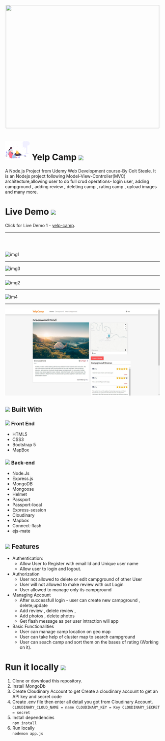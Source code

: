
<div align="center">
<img src="https://user-images.githubusercontent.com/68281476/175905107-286222cc-f9fc-4181-9633-4d02dd936af4.jpg" width="500px" height="400px">
</div>




#  <img src="https://github.com/abhi9720/yelp-camp/blob/master/public/img/campFire.svg" width="80px"> Yelp Camp <img src="https://cdn-icons-png.flaticon.com/512/3153/3153859.png" width="80px"> 


A Node.js Project from Udemy Web Development course-By Colt Steele. It is an Nodejs project following Model-View-Controller(MVC) architecture,allowing user to do full crud operations- login user, adding campground , adding review , deleting camp , rating camp , upload images and many more.

# Live Demo <img src="https://cdn-icons-png.flaticon.com/512/1020/1020535.png" width="70px">
  Click for Live Demo 1 - [yelp-camp](https://yelpcamp-base.herokuapp.com/).
  
  
  
  ---
<br/>
<br/>

![img1](https://user-images.githubusercontent.com/68281476/175907721-8fdf97f1-200f-4ac3-8f60-320d13e9bf9a.png)  



***

![img3](https://user-images.githubusercontent.com/68281476/175907737-3879c2c5-c249-4568-9a5f-7454b7055281.png)

***

 ![img2](https://user-images.githubusercontent.com/68281476/175907692-cd80b180-5279-4430-ab6f-5613818473f3.png)
 
 ***
 
![im4](https://user-images.githubusercontent.com/68281476/175907710-a85196e1-b5a2-42d3-acd0-3039ed814854.png)



  ***
  
  

  
  ![camp](/uploads/camp_img.jpg)
  

## <img src="https://img.icons8.com/ios-glyphs/344/camping-tent.png" width="40px" > Built With
 ### <img src="https://cdn-icons.flaticon.com/png/512/1892/premium/1892780.png?token=exp=1656322430~hmac=c8ee19d49aa4e81a652e1467ac5440bf" width="20px" > Front End 
  * HTML5
  * CSS3
  * Bootstrap 5
  * MapBox
 ### <img src="https://cdn-icons.flaticon.com/png/512/1892/premium/1892780.png?token=exp=1656322430~hmac=c8ee19d49aa4e81a652e1467ac5440bf" width="20px" > Back-end
  * Node.Js
  * Express.js
  * MongoDB
  * Mongoose
  * Helmet
  * Passport
  * Passport-local
  * Express-session
  * Cloudinary
  * Mapbox
  * Connect-flash
  * ejs-mate

  
## <img src="https://img.icons8.com/ios-glyphs/344/camping-tent.png" width="40px" > Features
  * Authentication:
    * Allow User to Register with email Id and Unique user name
    * Allow user to login and logout.
  * Authorization
    * User not allowed to delete or edit campground of other User
    * User will not allowed to make review with out Login
    * User allowed to manage  only its campground
  * Managing Account 
    * After successfull login -  user can create new campground , delete,update
    * Add review , delete review ,
    * Add photos , delete photos 
    * Get flash message as per user intraction will app  
  * Basic Functionalities
    * User can manage camp location on geo map
    * User can take help of cluster map to search campground
    * User can seach camp and sort them on the bases of rating (Working on it).
 
 
 

 
#  Run it locally  <img src="https://user-images.githubusercontent.com/68281476/175906354-c863b024-c973-4696-a767-4c949a22c674.png" width="60px"  >
  1. Clone or download this repository.
  2. Install MongoDb
  3. Create Cloudinary Account to get Create a cloudinary account to get an API key and secret code
  4. Create .env file then enter all detail you got from  Cloudinary Account.   
    `CLOUDINARY_CLOUD_NAME = name
     CLOUDINARY_KEY = Key
     CLOUDINARY_SECRET = secret  `    
  5. Install dependencies                                                                                                                         
        `npm install                                                                                                                   `        
  6. Run locally                                                                                                                                            
      `nodemon app.js`
  
    
   
     
    
